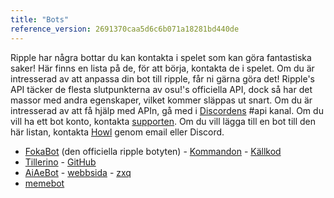 ```yaml
---
title: "Bots"
reference_version: 2691370caa5d6c6b071a18281bd440de
---
```

Ripple har några bottar du kan kontakta i spelet som kan göra fantastiska saker! Här finns en lista på de, för att börja, kontakta de i spelet. Om du är intresserad av att anpassa din bot till ripple, får ni gärna göra det! Ripple's API täcker de flesta slutpunkterna av osu!'s officiella API, dock så har det massor med andra egenskaper, vilket kommer släppas ut snart. Om du är intresserad av att få hjälp med APIn, gå med i [Discordens](https://discord.gg/0rJcZruIsA6rXuIx) #api kanal. Om du vill ha ett bot konto, kontakta [supporten](mailto:support@ripple.moe). Om du vill lägga till en bot till den här listan, kontakta [Howl](mailto:howl@ripple.moe) genom email eller Discord.

* [FokaBot](https://ripple.moe/?u=999) (den officiella ripple botyten) - [Kommandon](https://ripple.moe/index.php?p=16&id=4) - [Källkod](https://git.zxq.co/ripple/pep.py/src/master/constants/fokabotCommands.py)
* [Tillerino](https://ripple.moe/?u=8887) - [GitHub](https://github.com/Tillerino/Tillerinobot)
* [AiAeBot](https://ripple.moe/?u=9973) - [webbsida](https://pi.aiaegames.xyz/) - [zxq](https://zxq.co/AiAeGames/AiAeBot)
* [memebot](https://ripple.moe/?u=12739)
